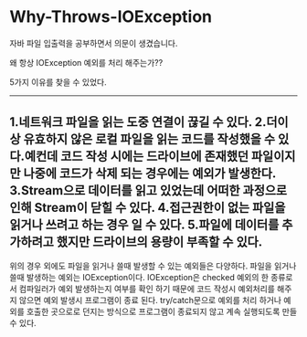 # Why-Throws-IOException

자바 파일 입출력을 공부하면서 의문이 생겼습니다.

왜 항상 IOException 예외를 처리 해주는가??

5가지 이유를 찾을 수 있었다.

------------------------------------------------
1.네트워크 파일을 읽는 도중 연결이 끊길 수 있다.
2.더이상 유효하지 않은 로컬 파일을 읽는 코드를 작성했을 수 있다.예컨데 코드 작성 시에는
  드라이브에 존재했던 파일이지만 나중에 코드가 삭제 되는 경우에는 예외가 발생한다.
3.Stream으로 데이터를 읽고 있었는데 어떠한 과정으로 인해 Stream이 닫힐 수 있다.
4.접근권한이 없는 파일을 읽거나 쓰려고 하는 경우 일 수 있다.
5.파일에 데이터를 추가하려고 했지만 드라이브의 용량이 부족할 수 있다.
--------------------------------------------------

위의 경우 외에도 파일을 읽거나 쓸때 발생할 수 있는 예외들은 다양하다.
파일을 읽거나 쓸때 발생하는 예외는 IOException이다.
IOException은 checked 예외의 한 종류로서 컴파일러가 예외 발생하는지 여부를 확인
하기 때문에 코드 작성시 예외처리를 해주지 않으면 예외 발생시 프로그램이 종료 된다.
try/catch문으로 예외를 처리 하거나 예외를 호출한 곳으로로 던지는 방식으로
프로그램이 종료되지 않고 계속 실행되도록 만들 수 있다.





